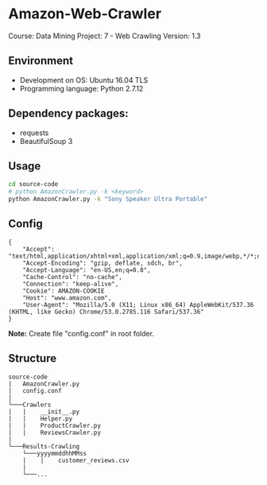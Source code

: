 # Amazon-Web-Crawler
Course: Data Mining
Project: 7 - Web Crawling
Version: 1.3

## Environment
* Development on OS: Ubuntu 16.04 TLS
* Programming language: Python 2.7.12

## Dependency packages:
* requests
* BeautifulSoup 3
 
## Usage
```bash
cd source-code
# python AmazonCrawler.py -k <keyword>
python AmazonCrawler.py -k "Sony Speaker Ultra Portable"
```

## Config

```
{
    "Accept": "text/html,application/xhtml+xml,application/xml;q=0.9,image/webp,*/*;q=0.8",
    "Accept-Encoding": "gzip, deflate, sdch, br",
    "Accept-Language": "en-US,en;q=0.8",
    "Cache-Control": "no-cache",
    "Connection": "keep-alive",
    "Cookie": AMAZON-COOKIE
    "Host": "www.amazon.com",
    "User-Agent": "Mozilla/5.0 (X11; Linux x86_64) AppleWebKit/537.36 (KHTML, like Gecko) Chrome/53.0.2785.116 Safari/537.36"
}
```

**Note:** Create file "config.conf" in root folder.

## Structure

```
source-code
|   AmazonCrawler.py
|   config.conf
|
└───Crawlers
|   |    __init__.py
|   |    Helper.py
|   |    ProductCrawler.py
|   |    ReviewsCrawler.py
|
└───Results-Crawling
    └───yyyymmddhhMMss
    |    |    customer_reviews.csv
    |
    └───...
```
